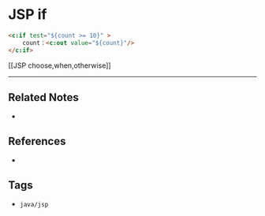 # JSP if
```html
<c:if test="${count >= 10}" >
	count：<c:out value="${count}"/>
</c:if>
```

[[JSP choose,when,otherwise]]

---
## Related Notes
- 

## References
- 

## Tags
- `java/jsp` 